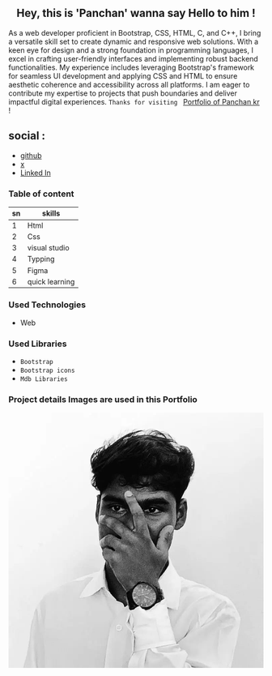 ## <center>Hey, this is 'Panchan' wanna say Hello to him !</center>  

As a web developer proficient in Bootstrap, CSS, HTML, C, and C++, I bring a versatile skill set to create dynamic and responsive web solutions. With a keen eye for design and a strong foundation in programming languages, I excel in crafting user-friendly interfaces and implementing robust backend functionalities. My experience includes leveraging Bootstrap's framework for seamless UI development and applying CSS and HTML to ensure aesthetic coherence and accessibility across all platforms. I am eager to contribute my expertise to projects that push boundaries and deliver impactful digital experiences.
 `Thanks for visiting `  [Portfolio of Panchan kr](https://code-wizad.github.io/portfolio/) !

## social :  
- [github](https://github.com/panchankr)
- [x](https://twitter.com/panchankr)  
- [Linked In](https://www.linkedin.com/in/panchankr)  

### Table of content  

| sn | skills |  
| ------- | ----------- |  
| 1 |  Html |  
| 2 | Css |  
| 3 | visual studio |  
| 4 | Typping |  
| 5 | Figma |
| 6 | quick learning |

  ### Used Technologies  

  - Web  

### Used Libraries  

- `Bootstrap`  
- `Bootstrap icons`  
- `Mdb Libraries`  

### Project details Images are used in this Portfolio  

![first image](./images/logo-one.jpeg)  
